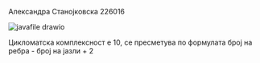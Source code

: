 Александра Станојковска 226016

![javafile drawio](https://github.com/aleksandra26s/SI_2024_lab2_226016/assets/128987205/8cd484af-aa2b-4c32-9959-4f935e186015)

Цикломатска комплексност е 10, се пресметува по формулата број на ребра - број на јазли + 2

